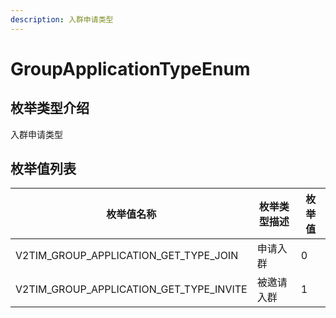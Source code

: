 ```yaml
---
description: 入群申请类型
---
```


# GroupApplicationTypeEnum

## 枚举类型介绍

入群申请类型

## 枚举值列表

| 枚举值名称                                        | 枚举类型描述 | 枚举值 |
| -------------------------------------------- | ------ | --- |
| V2TIM\_GROUP\_APPLICATION\_GET\_TYPE\_JOIN   | 申请入群   | 0   |
| V2TIM\_GROUP\_APPLICATION\_GET\_TYPE\_INVITE | 被邀请入群  | 1   |

